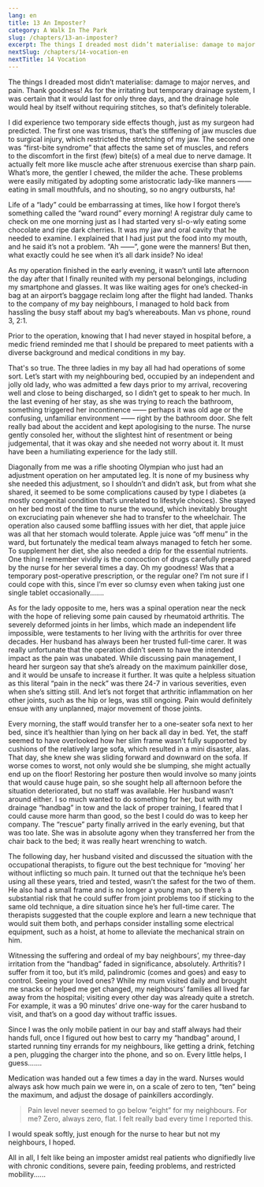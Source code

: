 ```yaml
---
lang: en
title: 13 An Imposter?
category: A Walk In The Park
slug: /chapters/13-an-imposter?
excerpt: The things I dreaded most didn’t materialise: damage to major nerves, and pain. Thank goodness!
nextSlug: /chapters/14-vocation-en
nextTitle: 14 Vocation
---
```


The things I dreaded most didn’t materialise: damage to major nerves, and pain. Thank goodness! As for the irritating but temporary drainage system, I was certain that it would last for only three days, and the drainage hole would heal by itself without requiring stitches, so that’s definitely tolerable.

I did experience two temporary side effects though, just as my surgeon had predicted. The first one was trismus, that’s the stiffening of jaw muscles due to surgical injury, which restricted the stretching of my jaw. The second one was “first-bite syndrome” that affects the same set of muscles, and refers to the discomfort in the first (few) bite(s) of a meal due to nerve damage. It actually felt more like muscle ache after strenuous exercise than sharp pain. What’s more, the gentler I chewed, the milder the ache. These problems were easily mitigated by adopting some aristocratic lady-like manners —— eating in small mouthfuls, and no shouting, so no angry outbursts, ha!

Life of a “lady” could be embarrassing at times, like how I forgot there’s something called the “ward round” every morning! A registrar duly came to check on me one morning just as I had started very sl-o-wly eating some chocolate and ripe dark cherries. It was my jaw and oral cavity that he needed to examine. I explained that I had just put the food into my mouth, and he said it’s not a problem. “Ah ——”, gone were the manners! But then, what exactly could he see when it’s all dark inside? No idea!

As my operation finished in the early evening, it wasn’t until late afternoon the day after that I finally reunited with my personal belongings, including my smartphone and glasses. It was like waiting ages for one’s checked-in bag at an airport’s baggage reclaim long after the flight had landed. Thanks to the company of my bay neighbours, I managed to hold back from hassling the busy staff about my bag’s whereabouts. Man vs phone, round 3, 2:1.

Prior to the operation, knowing that I had never stayed in hospital before, a medic friend reminded me that I should be prepared to meet patients with a diverse background and medical conditions in my bay.

That's so true. The three ladies in my bay all had had operations of some sort. Let’s start with my neighbouring bed, occupied by an independent and jolly old lady, who was admitted a few days prior to my arrival, recovering well and close to being discharged, so I didn’t get to speak to her much. In the last evening of her stay, as she was trying to reach the bathroom, something triggered her incontinence —— perhaps it was old age or the confusing, unfamiliar environment —— right by the bathroom door. She felt really bad about the accident and kept apologising to the nurse. The nurse gently consoled her, without the slightest hint of resentment or being judgemental, that it was okay and she needed not worry about it. It must have been a humiliating experience for the lady still.

Diagonally from me was a rifle shooting Olympian who just had an adjustment operation on her amputated leg. It is none of my business why she needed this adjustment, so I shouldn’t and didn’t ask, but from what she shared, it seemed to be some complications caused by type I diabetes (a mostly congenital condition that’s unrelated to lifestyle choices). She stayed on her bed most of the time to nurse the wound, which inevitably brought on excruciating pain whenever she had to transfer to the wheelchair. The operation also caused some baffling issues with her diet, that apple juice was all that her stomach would tolerate. Apple juice was “off menu” in the ward, but fortunately the medical team always managed to fetch her some. To supplement her diet, she also needed a drip for the essential nutrients. One thing I remember vividly is the concoction of drugs carefully prepared by the nurse for her several times a day. Oh my goodness! Was that a temporary post-operative prescription, or the regular one? I’m not sure if I could cope with this, since I’m ever so clumsy even when taking just one single tablet occasionally.......

As for the lady opposite to me, hers was a spinal operation near the neck with the hope of relieving some pain caused by rheumatoid arthritis. The severely deformed joints in her limbs, which made an independent life impossible, were testaments to her living with the arthritis for over three decades. Her husband has always been her trusted full-time carer. It was really unfortunate that the operation didn’t seem to have the intended impact as the pain was unabated. While discussing pain management, I heard her surgeon say that she’s already on the maximum painkiller dose, and it would be unsafe to increase it further. It was quite a helpless situation as this literal “pain in the neck” was there 24-7 in various severities, even when she’s sitting still. And let’s not forget that arthritic inflammation on her other joints, such as the hip or legs, was still ongoing. Pain would definitely ensue with any unplanned, major movement of those joints.

Every morning, the staff would transfer her to a one-seater sofa next to her bed, since it’s healthier than lying on her back all day in bed. Yet, the staff seemed to have overlooked how her slim frame wasn’t fully supported by cushions of the relatively large sofa, which resulted in a mini disaster, alas. That day, she knew she was sliding forward and downward on the sofa. If worse comes to worst, not only would she be slumping, she might actually end up on the floor! Restoring her posture then would involve so many joints that would cause huge pain, so she sought help all afternoon before the situation deteriorated, but no staff was available. Her husband wasn’t around either. I so much wanted to do something for her, but with my drainage “handbag” in tow and the lack of proper training, I feared that I could cause more harm than good, so the best I could do was to keep her company. The “rescue” party finally arrived in the early evening, but that was too late. She was in absolute agony when they transferred her from the chair back to the bed; it was really heart wrenching to watch.

The following day, her husband visited and discussed the situation with the occupational therapists, to figure out the best technique for “moving’ her without inflicting so much pain. It turned out that the technique he’s been using all these years, tried and tested, wasn’t the safest for the two of them. He also had a small frame and is no longer a young man, so there’s a substantial risk that he could suffer from joint problems too if sticking to the same old technique, a dire situation since he’s her full-time carer. The therapists suggested that the couple explore and learn a new technique that would suit them both, and perhaps consider installing some electrical equipment, such as a hoist, at home to alleviate the mechanical strain on him. 

Witnessing the suffering and ordeal of my bay neighbours’, my three-day irritation from the “handbag” faded in significance, absolutely. Arthritis? I suffer from it too, but it’s mild, palindromic (comes and goes) and easy to control. Seeing your loved ones? While my mum visited daily and brought me snacks or helped me get changed, my neighbours’ families all lived far away from the hospital; visiting every other day was already quite a stretch. For example, it was a 90 minutes’ drive one-way for the carer husband to visit, and that’s on a good day without traffic issues.

Since I was the only mobile patient in our bay and staff always had their hands full, once I figured out how best to carry my “handbag” around, I started running tiny errands for my neighbours, like getting a drink, fetching a pen, plugging the charger into the phone, and so on. Every little helps, I guess.......

Medication was handed out a few times a day in the ward. Nurses would always ask how much pain we were in, on a scale of zero to ten, “ten” being the maximum, and adjust the dosage of painkillers accordingly.

>Pain level never seemed to go below “eight” for my neighbours. For me? Zero, always zero, flat. I felt really bad every time I reported this.

I would speak softly, just enough for the nurse to hear but not my neighbours, I hoped.

All in all, I felt like being an imposter amidst real patients who dignifiedly live with chronic conditions, severe pain, feeding problems, and restricted mobility......